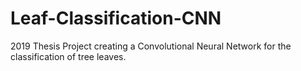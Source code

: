 # Leaf-Classification-CNN
2019 Thesis Project creating a Convolutional Neural Network for the classification of tree leaves. 
